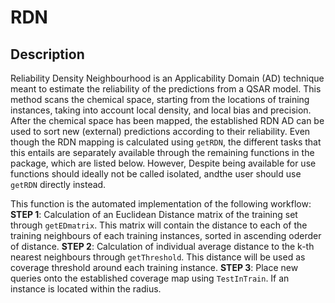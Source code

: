# RDN
## Description
Reliability Density Neighbourhood is an Applicability Domain (AD) technique meant to estimate the reliability of the predictions from a QSAR model. This method scans the chemical space, starting from the locations of training instances, taking into account local density, and local bias and precision. After the chemical space has been mapped, the established RDN AD can be used to sort new (external) predictions according to their reliability. Even though the RDN mapping is calculated using `getRDN`, the different tasks that this entails are separately available through the remaining functions in the package, which are listed below. However, Despite being available for use functions should ideally not be called isolated, andthe user should use `getRDN` directly instead.

This function is the automated implementation of the following workflow:
**STEP 1**: Calculation of an Euclidean Distance matrix of the training set through `getEDmatrix`. This matrix will contain the distance to each of the training neighbours of each training instances, sorted in ascending oderder of distance.
**STEP 2**: Calculation of individual average distance to the k-th nearest neighbours through `getThreshold`. This distance will be used as coverage threshold around each training instance.
**STEP 3**: Place new queries onto the established coverage map using `TestInTrain`. If an instance is located within the radius.

